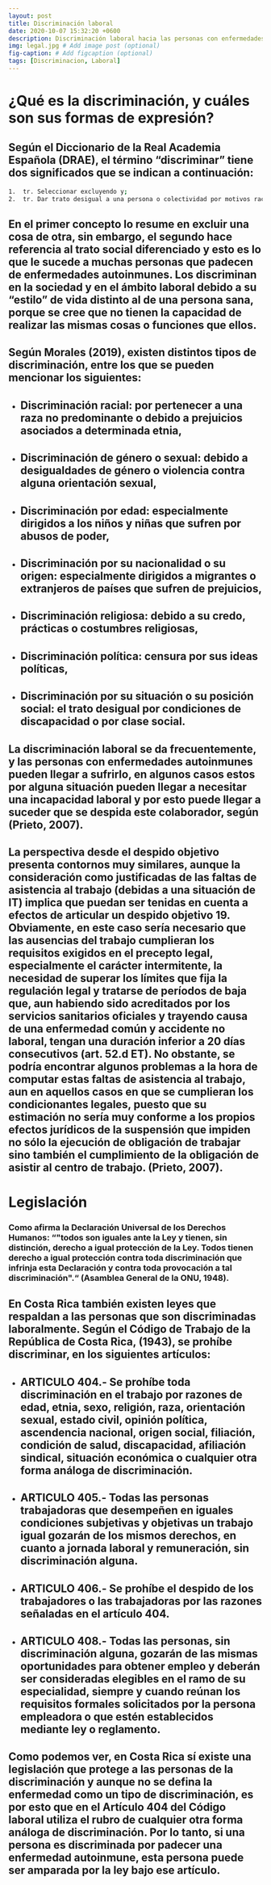 ```yaml
---
layout: post
title: Discriminación laboral
date: 2020-10-07 15:32:20 +0600
description: Discriminación laboral hacia las personas con enfermedades autoinmunes. # Add post description (optional)
img: legal.jpg # Add image post (optional)
fig-caption: # Add figcaption (optional)
tags: [Discriminacion, Laboral]
---
```

# **¿Qué es la discriminación, y cuáles son sus formas de expresión?**
## Según el Diccionario de la Real Academia Española (DRAE), el término “discriminar” tiene dos significados que se indican a continuación:
```sh
1.	tr. Seleccionar excluyendo y; 
2.	tr. Dar trato desigual a una persona o colectividad por motivos raciales, religiosos, políticos, de sexo, de edad, de condición física o mental, etc.
```
## En el primer concepto lo resume en excluir una cosa de otra, sin embargo, el segundo hace referencia al trato social diferenciado y esto es lo que le sucede a muchas personas que padecen de enfermedades autoinmunes. Los discriminan en la sociedad y en el ámbito laboral debido a su “estilo” de vida distinto al de una persona sana, porque se cree que no tienen la capacidad de realizar las mismas cosas o funciones que ellos. 

## Según Morales (2019), existen distintos tipos de discriminación, entre los que se pueden mencionar los siguientes:
* ## Discriminación racial: por pertenecer a una raza no predominante o debido a prejuicios asociados a determinada etnia,
* ## Discriminación de género o sexual: debido a desigualdades de género o violencia contra alguna orientación sexual,
* ## Discriminación por edad: especialmente dirigidos a los niños y niñas que sufren por abusos de poder,
* ## Discriminación por su nacionalidad o su origen: especialmente dirigidos a migrantes o extranjeros de países que sufren de prejuicios,
* ## Discriminación religiosa: debido a su credo, prácticas o costumbres religiosas,
* ## Discriminación política: censura por sus ideas políticas,
* ## Discriminación por su situación o su posición social: el trato desigual por condiciones de discapacidad o por clase social.

## La discriminación laboral se da frecuentemente, y las personas con enfermedades autoinmunes pueden llegar a sufrirlo, en algunos casos estos por alguna situación pueden llegar a necesitar una incapacidad laboral y por esto puede llegar a suceder que se despida este colaborador, según (Prieto, 2007).

## La perspectiva desde el despido objetivo presenta contornos muy similares, aunque la consideración como justificadas de las faltas de asistencia al trabajo (debidas a una situación de IT) implica que puedan ser tenidas en cuenta a efectos de articular un despido objetivo 19. Obviamente, en este caso sería necesario que las ausencias del trabajo cumplieran los requisitos exigidos en el precepto legal, especialmente el carácter intermitente, la necesidad de superar los límites que fija la regulación legal y tratarse de períodos de baja que, aun habiendo sido acreditados por los servicios sanitarios oficiales y trayendo causa de una enfermedad común y accidente no laboral, tengan una duración inferior a 20 días consecutivos (art. 52.d ET). No obstante, se podría encontrar algunos problemas a la hora de computar estas faltas de asistencia al trabajo, aun en aquellos casos en que se cumplieran los condicionantes legales, puesto que su estimación no sería muy conforme a los propios efectos jurídicos de la suspensión que impiden no sólo la ejecución de obligación de trabajar sino también el cumplimiento de la obligación de asistir al centro de trabajo. (Prieto, 2007).

# **Legislación**
### Como afirma la Declaración Universal de los Derechos Humanos: “"todos son iguales ante la Ley y tienen, sin distinción, derecho a igual protección de la Ley. Todos tienen derecho a igual protección contra toda discriminación que infrinja esta Declaración y contra toda provocación a tal discriminación".“ (Asamblea General de la ONU, 1948).

## En Costa Rica también existen leyes que respaldan a las personas que son discriminadas laboralmente. Según el Código de Trabajo de la República de Costa Rica, (1943), se prohíbe discriminar, en los siguientes artículos:
* ## **ARTICULO 404**.- Se prohíbe toda discriminación en el trabajo por razones de edad, etnia, sexo, religión, raza, orientación sexual, estado civil, opinión política, ascendencia nacional, origen social, filiación, condición de salud, discapacidad, afiliación sindical, situación económica o cualquier otra forma análoga de discriminación.
* ## **ARTICULO 405**.- Todas las personas trabajadoras que desempeñen en iguales condiciones subjetivas y objetivas un trabajo igual gozarán de los mismos derechos, en cuanto a jornada laboral y remuneración, sin discriminación alguna.
* ## **ARTICULO 406**.- Se prohíbe el despido de los trabajadores o las trabajadoras por las razones señaladas en el artículo 404.
* ## **ARTICULO 408**.- Todas las personas, sin discriminación alguna, gozarán de las mismas oportunidades para obtener empleo y deberán ser consideradas elegibles en el ramo de su especialidad, siempre y cuando reúnan los requisitos formales solicitados por la persona empleadora o que estén establecidos mediante ley o reglamento.
## Como podemos ver, en Costa Rica sí existe una legislación que protege a las personas de la discriminación y aunque no se defina la enfermedad como un tipo de discriminación, es por esto que en el Artículo 404 del Código laboral utiliza el rubro de cualquier otra forma análoga de discriminación. Por lo tanto, si una persona es discriminada por padecer una enfermedad autoinmune, esta persona puede ser amparada por la ley bajo ese artículo.